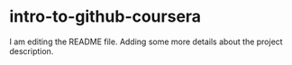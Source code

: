 # intro-to-github-coursera

I am editing the README file. Adding some more details about the project description.

